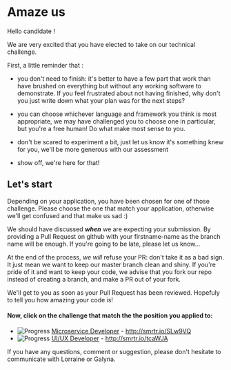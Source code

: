# Amaze us

Hello candidate !

We are very excited that you have elected to take on our technical challenge.

First, a little reminder that :
- you don't need to finish: it's better to have a few part that work than have brushed on everything but without any working 
software to demonstrate. 
If you feel frustrated about not having finished, why don't you just write down what your plan was for the next steps?

- you can choose whichever language and framework you think is most appropriate, we may have challenged you to choose one 
in particular, but you're a free human! Do what make most sense to you.

- don't be scared to experiment a bit, just let us know it's something knew for you, we'll be more generous with our assessment

- show off, we're here for that!

## Let's start
Depending on your application, you have been chosen for one of those challenge.
Please choose the one that match your application, otherwise we'll get confused and that make us sad :)

We should have discussed **_when_** we are expecting your submission.
By providing a Pull Request on github with your firstname-name as the branch name will be enough.
If you're going to be late, please let us know...

At the end of the process, _we will_ refuse your PR: don't take it as a bad sign. 
It just mean we want to keep our master branch clean and shiny. If you're pride of it and want to keep your code, we 
advise that you fork our repo instead of creating a branch, and make a PR out of your fork.

We'll get to you as soon as your Pull Request has been reviewed.
Hopefuly to tell you how amazing your code is!

#### Now, click on the challenge that match the the position you applied to:

+ ![Progress](http://progressed.io/bar/0)   [Microservice Developer](/microservice) - http://smrtr.io/SLw9VQ
+ ![Progress](http://progressed.io/bar/0)   [UI/UX Developer](/uiux) - http://smrtr.io/tcaWJA


If you have any questions, comment or suggestion, please don't hesitate to communicate with Lorraine or Galyna.
